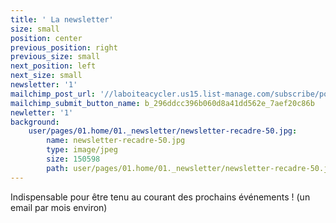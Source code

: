 ```yaml
---
title: ' La newsletter'
size: small
position: center
previous_position: right
previous_size: small
next_position: left
next_size: small
newsletter: '1'
mailchimp_post_url: '//laboiteacycler.us15.list-manage.com/subscribe/post?u=296ddcc396b060d8a41dd562e&amp;id=7aef20c86b'
mailchimp_submit_button_name: b_296ddcc396b060d8a41dd562e_7aef20c86b
newletter: '1'
background:
    user/pages/01.home/01._newsletter/newsletter-recadre-50.jpg:
        name: newsletter-recadre-50.jpg
        type: image/jpeg
        size: 150598
        path: user/pages/01.home/01._newsletter/newsletter-recadre-50.jpg
---
```


Indispensable pour être tenu au courant des prochains événements ! (un email par mois environ)
